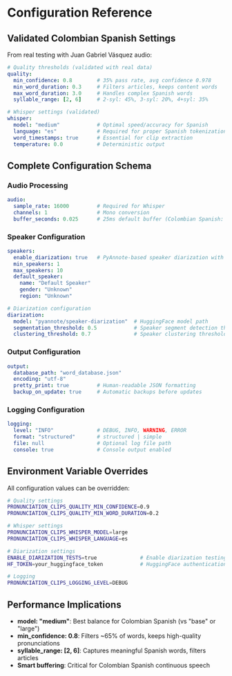 # Configuration Reference

## Validated Colombian Spanish Settings
From real testing with Juan Gabriel Vásquez audio:

```yaml
# Quality thresholds (validated with real data)
quality:
  min_confidence: 0.8        # 35% pass rate, avg confidence 0.978
  min_word_duration: 0.3     # Filters articles, keeps content words  
  max_word_duration: 3.0     # Handles complex Spanish words
  syllable_range: [2, 6]     # 2-syl: 45%, 3-syl: 20%, 4+syl: 35%

# Whisper settings (validated)
whisper:
  model: "medium"            # Optimal speed/accuracy for Spanish
  language: "es"             # Required for proper Spanish tokenization
  word_timestamps: true      # Essential for clip extraction
  temperature: 0.0           # Deterministic output
```

## Complete Configuration Schema

### Audio Processing
```yaml
audio:
  sample_rate: 16000         # Required for Whisper
  channels: 1                # Mono conversion
  buffer_seconds: 0.025      # 25ms default buffer (Colombian Spanish: use smart buffering)
```

### Speaker Configuration
```yaml  
speakers:
  enable_diarization: true   # PyAnnote-based speaker diarization with MPS acceleration
  min_speakers: 1
  max_speakers: 10
  default_speaker:
    name: "Default Speaker"
    gender: "Unknown"
    region: "Unknown"

# Diarization configuration
diarization:
  model: "pyannote/speaker-diarization"  # HuggingFace model path
  segmentation_threshold: 0.5            # Speaker segment detection threshold
  clustering_threshold: 0.7              # Speaker clustering threshold
```

### Output Configuration
```yaml
output:
  database_path: "word_database.json"
  encoding: "utf-8"
  pretty_print: true         # Human-readable JSON formatting
  backup_on_update: true     # Automatic backups before updates
```

### Logging Configuration  
```yaml
logging:
  level: "INFO"              # DEBUG, INFO, WARNING, ERROR
  format: "structured"       # structured | simple
  file: null                 # Optional log file path
  console: true              # Console output enabled
```

## Environment Variable Overrides
All configuration values can be overridden:

```bash
# Quality settings
PRONUNCIATION_CLIPS_QUALITY_MIN_CONFIDENCE=0.9
PRONUNCIATION_CLIPS_QUALITY_MIN_WORD_DURATION=0.2

# Whisper settings  
PRONUNCIATION_CLIPS_WHISPER_MODEL=large
PRONUNCIATION_CLIPS_WHISPER_LANGUAGE=es

# Diarization settings
ENABLE_DIARIZATION_TESTS=true              # Enable diarization testing (requires HF_TOKEN)
HF_TOKEN=your_huggingface_token            # HuggingFace authentication token

# Logging
PRONUNCIATION_CLIPS_LOGGING_LEVEL=DEBUG
```

## Performance Implications
- **model: "medium"**: Best balance for Colombian Spanish (vs "base" or "large")
- **min_confidence: 0.8**: Filters ~65% of words, keeps high-quality pronunciations
- **syllable_range: [2, 6]**: Captures meaningful Spanish words, filters articles
- **Smart buffering**: Critical for Colombian Spanish continuous speech